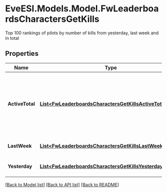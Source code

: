 # EveESI.Models.Model.FwLeaderboardsCharactersGetKills
Top 100 rankings of pilots by number of kills from yesterday, last week and in total

## Properties

Name | Type | Description | Notes
------------ | ------------- | ------------- | -------------
**ActiveTotal** | [**List&lt;FwLeaderboardsCharactersGetKillsActiveTotalInner&gt;**](FwLeaderboardsCharactersGetKillsActiveTotalInner.md) | Top 100 ranking of pilots active in faction warfare by total kills. A pilot is considered \&quot;active\&quot; if they have participated in faction warfare in the past 14 days | 
**LastWeek** | [**List&lt;FwLeaderboardsCharactersGetKillsLastWeekInner&gt;**](FwLeaderboardsCharactersGetKillsLastWeekInner.md) | Top 100 ranking of pilots by kills in the past week | 
**Yesterday** | [**List&lt;FwLeaderboardsCharactersGetKillsYesterdayInner&gt;**](FwLeaderboardsCharactersGetKillsYesterdayInner.md) | Top 100 ranking of pilots by kills in the past day | 

[[Back to Model list]](../README.md#documentation-for-models) [[Back to API list]](../README.md#documentation-for-api-endpoints) [[Back to README]](../README.md)

